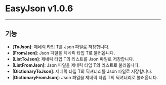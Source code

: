 # **EasyJson v1.0.6**

--------------------------------------------------------------------
## **기능**

- **[ToJson]**: 제네릭 타입 T를 Json 파일로 저장합니다.
- **[FromJson]**: Json 파일을 제네릭 타입 T로 불러옵니다.
- **[ListToJson]**: 제네릭 타입 T의 리스트를 Json 파일로 저장합니다.
- **[ListFromJson]**: Json 파일을 제네릭 타입 T의 리스트로 불러옵니다.
- **[DictionaryToJson]**: 제네릭 타입 T의 딕셔너리를 Json 파일로 저장합니다.
- **[DictionaryFromJson]**: Json 파일을 제네릭 타입 T의 딕셔너리로 불러옵니다.